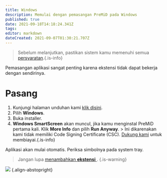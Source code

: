 ```yaml
---
title: Windows
description: Memulai dengan pemasangan PreMiD pada Windows
published: true
date: 2021-09-18T14:18:24.341Z
tags: 
editor: markdown
dateCreated: 2021-09-07T01:30:21.707Z
---
```


> Sebelum melanjutkan, pastikan sistem kamu memenuhi semua [persyaratan](/install/requirements).{.is-info}

Pemasangan aplikasi sangat penting karena ekstensi tidak dapat bekerja dengan sendirinya.

# Pasang
1. Kunjungi halaman unduhan kami [klik disini](https://premid.app/downloads).
2. Pilih **Windows**.
3. Buka installer.
4. **Windows SmartScreen** akan muncul, jika kamu menginstal PreMiD pertama kali. Klik **More Info** dan pilih **Run Anyway**. > Ini dikarenakan kami tidak memiliki Code Signing Certificate (CSC). [Dukung kami](https://www.patreon.com/Timeraa) untuk membiayai.{.is-info}

Aplikasi akan mulai otomatis. Periksa simbolnya pada system tray.

> Jangan lupa [ menambahkan **ekstensi** ](/install). {.is-warning}

![](https://a.icons8.com/djxbtnYm/GBjHDS/svg.svg) {.align-abstopright}